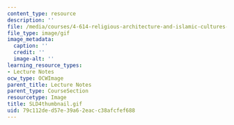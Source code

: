 ```yaml
---
content_type: resource
description: ''
file: /media/courses/4-614-religious-architecture-and-islamic-cultures-fall-2002/79c112ded57e39a62eacc38afcfef688_SLD4thumbnail.gif
file_type: image/gif
image_metadata:
  caption: ''
  credit: ''
  image-alt: ''
learning_resource_types:
- Lecture Notes
ocw_type: OCWImage
parent_title: Lecture Notes
parent_type: CourseSection
resourcetype: Image
title: SLD4thumbnail.gif
uid: 79c112de-d57e-39a6-2eac-c38afcfef688
---
```

